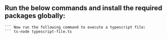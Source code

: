 ## Run the below commands and install the required packages globally:

``` npm install -g ts-node typescript '@types/node'
``` Now run the following command to execute a typescript file:
``` ts-node typescript-file.ts
